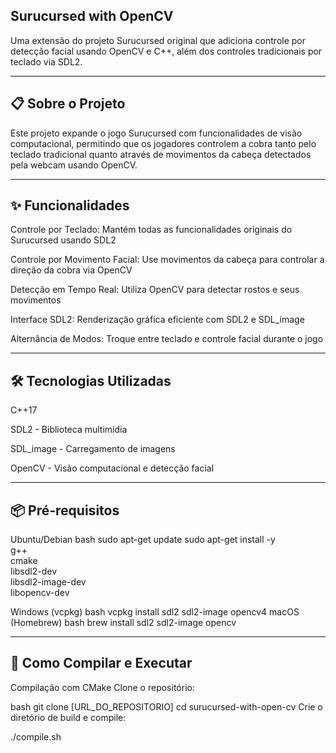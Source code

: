 ## Surucursed with OpenCV

Uma extensão do projeto Surucursed original que adiciona controle por detecção facial usando OpenCV e C++, além dos controles tradicionais por teclado via SDL2.
 
--- 

## 📋 Sobre o Projeto
Este projeto expande o jogo Surucursed com funcionalidades de visão computacional, permitindo que os jogadores controlem a cobra tanto pelo teclado tradicional quanto através de movimentos da cabeça detectados pela webcam usando OpenCV.

---

## ✨ Funcionalidades
Controle por Teclado: Mantém todas as funcionalidades originais do Surucursed usando SDL2

Controle por Movimento Facial: Use movimentos da cabeça para controlar a direção da cobra via OpenCV

Detecção em Tempo Real: Utiliza OpenCV para detectar rostos e seus movimentos

Interface SDL2: Renderização gráfica eficiente com SDL2 e SDL_image

Alternância de Modos: Troque entre teclado e controle facial durante o jogo

---

## 🛠️ Tecnologias Utilizadas
C++17

SDL2 - Biblioteca multimídia

SDL_image - Carregamento de imagens

OpenCV - Visão computacional e detecção facial

--- 

## 📦 Pré-requisitos
Ubuntu/Debian
bash
sudo apt-get update
sudo apt-get install -y \
    g++ \
    cmake \
    libsdl2-dev \
    libsdl2-image-dev \
    libopencv-dev


Windows (vcpkg)
bash
vcpkg install sdl2 sdl2-image opencv4
macOS (Homebrew)
bash
brew install sdl2 sdl2-image opencv

---

## 🚀 Como Compilar e Executar
Compilação com CMake
Clone o repositório:

bash
git clone [URL_DO_REPOSITORIO]
cd surucursed-with-open-cv
Crie o diretório de build e compile:

./compile.sh
